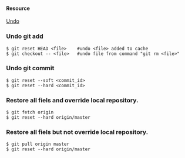 #### Resource
[Undo](http://blog.csdn.net/revitalizing/article/details/51337592)

### Undo git add
``` git
$ git reset HEAD <file>    #undo <file> added to cache 
$ git checkout -- <file>   #undo file from command "git rm <file>"  
``` 
### Undo git commit
``` git
$ git reset --soft <commit_id>
$ git reset --hard <commit_id>
````

### Restore all fiels and override local repository.
``` git
$ git fetch origin   
$ git reset --hard origin/master
```

### Restore all fiels but not override local repository.
``` git
$ git pull origin master  
$ git reset --hard origin/master
```
